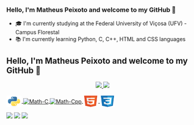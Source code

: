 ### Hello, I'm Matheus Peixoto and welcome to my GitHub 👋

- 🎓 I'm currently studying at the Federal University of Viçosa (UFV) - Campus Florestal
- 📚 I'm currently learning Python, C, C++, HTML and CSS languages


## Hello, I'm Matheus Peixoto and welcome to my GitHub 👋
<div align="center">
  <a href="https://github.com/MatheusPxt21">
  <img height="180em" src="https://github-readme-stats.vercel.app/api?username=MatheusPxt21&show_icons=true&theme=dark&include_all_commits=true&count_private=true"/>
  <img height="180em" src="https://github-readme-stats.vercel.app/api/top-langs/?username=MatheusPxt21&layout=compact&langs_count=7&theme=dark"/>
</div>

<div style="display: inline_block"><br>
  <img align="center" alt="Math-Python" height="30" width="40" src="https://raw.githubusercontent.com/devicons/devicon/master/icons/python/python-original.svg">
 <img align="center" alt="Math-C" height="30" width="40" src="https://cdn.jsdelivr.net/gh/devicons/devicon/icons/c/c-original.svg">
  <img align="center" alt="Math-Cpp" height="30" width="40" src="https://cdn.jsdelivr.net/gh/devicons/devicon/icons/cplusplus/cplusplus-original.svg">
  <img align="center" alt="Math-HTML" height="30" width="40" src="https://raw.githubusercontent.com/devicons/devicon/master/icons/html5/html5-original.svg">  
  <img align="center" alt="Math-CSS" height="30" width="40" src="https://raw.githubusercontent.com/devicons/devicon/master/icons/css3/css3-original.svg">
</div>


<div> 
  
  <a href="https://www.instagram.com/matheus_n_pxt" target="_blank"><img src="https://img.shields.io/badge/-Instagram-%23E4405F?style=for-the-badge&logo=instagram&logoColor=white" target="_blank"></a>
  <a href="https://twitter.com/MatheusNPxt" target="_blank"><img src="https://img.shields.io/badge/Twitter-1DA1F2?style=for-the-badge&logo=twitter&logoColor=white"></a>
  <a href="https://www.linkedin.com/in/matheus-peixoto-228a2320b" target="_blank"><img src="https://img.shields.io/badge/-LinkedIn-%230077B5?style=for-the-badge&logo=linkedin&logoColor=white" target="_blank"></a> 
  
 

 
</div>

